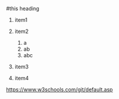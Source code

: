 #this heading

1. item1 
2. item2
    1. a    
    1. ab    
    1. abc   

2. item3
2. item4

  https://www.w3schools.com/git/default.asp
  